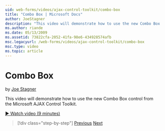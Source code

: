 ```yaml
---
uid: web-forms/videos/ajax-control-toolkit/combo-box
title: "Combo Box | Microsoft Docs"
author: JoeStagner
description: "This video will demonstrate how to use the new Combo Box control from the Microsoft AJAX Control Toolkit."
ms.author: riande
ms.date: 05/13/2009
ms.assetid: 73822cfa-2052-41fa-98e6-434928574afb
msc.legacyurl: /web-forms/videos/ajax-control-toolkit/combo-box
msc.type: video
ms.topic: article
---
```

# Combo Box

by [Joe Stagner](https://github.com/JoeStagner)

This video will demonstrate how to use the new Combo Box control from the Microsoft AJAX Control Toolkit.

[&#9654; Watch video (9 minutes)](https://channel9.msdn.com/Blogs/ASP-NET-Site-Videos/combo-box)

> [!div class="step-by-step"]
> [Previous](color-picker.md)
> [Next](editor-control.md)
